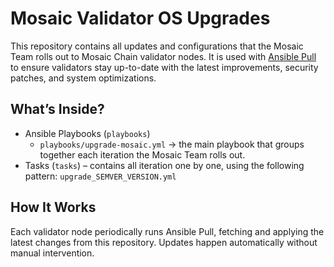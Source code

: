 # Mosaic Validator OS Upgrades

This repository contains all updates and configurations that the Mosaic Team rolls out to Mosaic Chain validator nodes. It is used with [Ansible Pull](https://docs.ansible.com/ansible/latest/cli/ansible-pull.html) to ensure validators stay up-to-date with the latest improvements, security patches, and system optimizations.

## What’s Inside?

- Ansible Playbooks (`playbooks`)
  - `playbooks/upgrade-mosaic.yml` -> the main playbook that groups together each iteration the Mosaic Team rolls out.
- Tasks (`tasks`) – contains all iteration one by one, using the following pattern: `upgrade_SEMVER_VERSION.yml`

## How It Works

Each validator node periodically runs Ansible Pull, fetching and applying the latest changes from this repository. Updates happen automatically without manual intervention.

